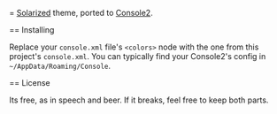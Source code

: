 = [Solarized](http://ethanschoonover.com/solarized) theme, ported to [Console2](http://sourceforge.net/projects/console/).

== Installing

Replace your `console.xml` file's `<colors>` node with the one from this project's `console.xml`. You can typically find your Console2's config in `~/AppData/Roaming/Console`.

== License

Its free, as in speech and beer. If it breaks, feel free to keep both parts.
